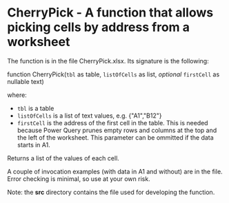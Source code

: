 # CherryPick - A function that allows picking cells by address from a worksheet

The function is in the file CherryPick.xlsx. Its signature is the following:

function CherryPick(`tbl` as table, `listOfCells` as list, *optional* `firstCell` as nullable text)

where:

* `tbl` is a table
* `listOfCells` is a list of text values, e.g. {"A1","B12"}
* `firstCell` is the address of the first cell in the table. This is needed because Power Query prunes empty rows and columns at the top and the left of the worksheet. This parameter can be ommitted if the data starts in A1.

Returns a list of the values of each cell.

A couple of invocation examples (with data in A1 and without) are in the file. Error checking is minimal, so use at your own risk.

Note: the **src** directory contains the file used for developing the function.
